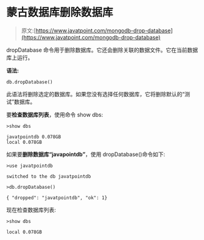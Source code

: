 # 蒙古数据库删除数据库

> 原文:[https://www.javatpoint.com/mongodb-drop-database](https://www.javatpoint.com/mongodb-drop-database)

dropDatabase 命令用于删除数据库。它还会删除关联的数据文件。它在当前数据库上运行。

**语法:**

```
db.dropDatabase()

```

此语法将删除选定的数据库。如果您没有选择任何数据库，它将删除默认的“测试”数据库。

要**检查数据库列表**，使用命令 show dbs:

```
>show dbs

```

```
javatpointdb 0.078GB
local 0.078GB

```

如果要**删除数据库“javapointdb”**，使用 dropDatabase()命令如下:

```
>use javatpointdb

```

```
switched to the db javatpointdb

```

```
>db.dropDatabase()

```

```
{ "dropped": "javatpointdb", "ok": 1}

```

现在检查数据库列表:

```
>show dbs

```

```
local 0.078GB

```